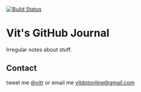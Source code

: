 [![Build Status](https://travis-ci.org/vitr/vitr.github.io.svg?branch=master)](https://travis-ci.org/vitr/vitr.github.io)

# Vit's GitHub Journal

Irregular notes about stuff.


## Contact
tweet me [@_vitr_](http://www.twitter.com/vit0nline) or email me
[vitdotonline@gmail.com](mailto:vitdotonline@gmail.com)
